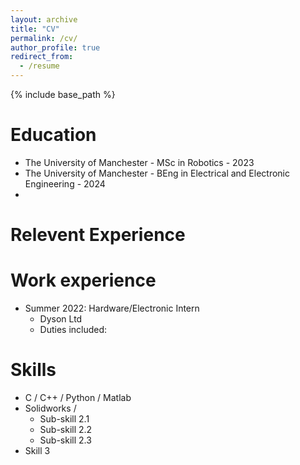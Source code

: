 ```yaml
---
layout: archive
title: "CV"
permalink: /cv/
author_profile: true
redirect_from:
  - /resume
---
```


{% include base_path %}

Education
======
* The University of Manchester - MSc in Robotics                               -  2023
* The University of Manchester - BEng in Electrical and Electronic Engineering -  2024
* 

**Relevent Experience**
======


Work experience
======
* Summer 2022: Hardware/Electronic Intern
  * Dyson Ltd
  * Duties included: 

Skills
======
* C / C++ / Python / Matlab 
* Solidworks / 
  * Sub-skill 2.1
  * Sub-skill 2.2
  * Sub-skill 2.3
* Skill 3
